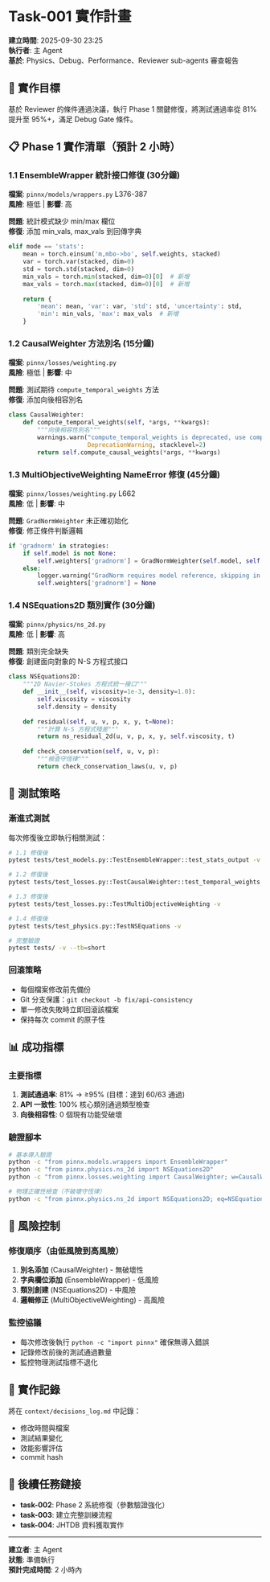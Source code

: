 # Task-001 實作計畫

**建立時間**: 2025-09-30 23:25  
**執行者**: 主 Agent  
**基於**: Physics、Debug、Performance、Reviewer sub-agents 審查報告

## 🎯 實作目標
基於 Reviewer 的條件通過決議，執行 Phase 1 關鍵修復，將測試通過率從 81% 提升至 95%+，滿足 Debug Gate 條件。

## 📋 Phase 1 實作清單（預計 2 小時）

### 1.1 EnsembleWrapper 統計接口修復 (30分鐘)
**檔案**: `pinnx/models/wrappers.py` L376-387  
**風險**: 極低 | **影響**: 高

**問題**: 統計模式缺少 min/max 欄位  
**修復**: 添加 min_vals, max_vals 到回傳字典

```python
elif mode == 'stats':
    mean = torch.einsum('m,mbo->bo', self.weights, stacked)
    var = torch.var(stacked, dim=0)
    std = torch.std(stacked, dim=0)
    min_vals = torch.min(stacked, dim=0)[0]  # 新增
    max_vals = torch.max(stacked, dim=0)[0]  # 新增
    
    return {
        'mean': mean, 'var': var, 'std': std, 'uncertainty': std,
        'min': min_vals, 'max': max_vals  # 新增
    }
```

### 1.2 CausalWeighter 方法別名 (15分鐘)
**檔案**: `pinnx/losses/weighting.py`  
**風險**: 極低 | **影響**: 中

**問題**: 測試期待 `compute_temporal_weights` 方法  
**修復**: 添加向後相容別名

```python
class CausalWeighter:
    def compute_temporal_weights(self, *args, **kwargs):
        """向後相容性別名"""
        warnings.warn("compute_temporal_weights is deprecated, use compute_causal_weights", 
                      DeprecationWarning, stacklevel=2)
        return self.compute_causal_weights(*args, **kwargs)
```

### 1.3 MultiObjectiveWeighting NameError 修復 (45分鐘)
**檔案**: `pinnx/losses/weighting.py` L662  
**風險**: 低 | **影響**: 中

**問題**: `GradNormWeighter` 未正確初始化  
**修復**: 修正條件判斷邏輯

```python
if 'gradnorm' in strategies:
    if self.model is not None:
        self.weighters['gradnorm'] = GradNormWeighter(self.model, self.loss_names)
    else:
        logger.warning("GradNorm requires model reference, skipping in test mode")
        self.weighters['gradnorm'] = None
```

### 1.4 NSEquations2D 類別實作 (30分鐘)
**檔案**: `pinnx/physics/ns_2d.py`  
**風險**: 低 | **影響**: 高

**問題**: 類別完全缺失  
**修復**: 創建面向對象的 N-S 方程式接口

```python
class NSEquations2D:
    """2D Navier-Stokes 方程式統一接口"""
    def __init__(self, viscosity=1e-3, density=1.0):
        self.viscosity = viscosity
        self.density = density
    
    def residual(self, u, v, p, x, y, t=None):
        """計算 N-S 方程式殘差"""
        return ns_residual_2d(u, v, p, x, y, self.viscosity, t)
    
    def check_conservation(self, u, v, p):
        """檢查守恆律"""
        return check_conservation_laws(u, v, p)
```

## 🧪 測試策略

### 漸進式測試
每次修復後立即執行相關測試：

```bash
# 1.1 修復後
pytest tests/test_models.py::TestEnsembleWrapper::test_stats_output -v

# 1.2 修復後  
pytest tests/test_losses.py::TestCausalWeighter::test_temporal_weights -v

# 1.3 修復後
pytest tests/test_losses.py::TestMultiObjectiveWeighting -v

# 1.4 修復後
pytest tests/test_physics.py::TestNSEquations -v

# 完整驗證
pytest tests/ -v --tb=short
```

### 回滾策略
- 每個檔案修改前先備份
- Git 分支保護：`git checkout -b fix/api-consistency`
- 單一修改失敗時立即回滾該檔案
- 保持每次 commit 的原子性

## 📊 成功指標

### 主要指標
1. **測試通過率**: 81% → ≥95% (目標：達到 60/63 通過)
2. **API 一致性**: 100% 核心類別通過類型檢查
3. **向後相容性**: 0 個現有功能受破壞

### 驗證腳本
```bash
# 基本導入驗證
python -c "from pinnx.models.wrappers import EnsembleWrapper"
python -c "from pinnx.physics.ns_2d import NSEquations2D"
python -c "from pinnx.losses.weighting import CausalWeighter; w=CausalWeighter(); hasattr(w, 'compute_temporal_weights')"

# 物理正確性檢查（不破壞守恆律）
python -c "from pinnx.physics.ns_2d import NSEquations2D; eq=NSEquations2D(); eq.check_conservation"
```

## 🚧 風險控制

### 修復順序（由低風險到高風險）
1. **別名添加** (CausalWeighter) - 無破壞性
2. **字典欄位添加** (EnsembleWrapper) - 低風險
3. **類別創建** (NSEquations2D) - 中風險  
4. **邏輯修正** (MultiObjectiveWeighting) - 高風險

### 監控協議
- 每次修改後執行 `python -c "import pinnx"` 確保無導入錯誤
- 記錄修改前後的測試通過數量
- 監控物理測試指標不退化

## 📝 實作記錄

將在 `context/decisions_log.md` 中記錄：
- 修改時間與檔案
- 測試結果變化  
- 效能影響評估
- commit hash

## 🔄 後續任務鏈接
- **task-002**: Phase 2 系統修復（參數驗證強化）
- **task-003**: 建立完整訓練流程
- **task-004**: JHTDB 資料獲取實作

---

**建立者**: 主 Agent  
**狀態**: 準備執行  
**預計完成時間**: 2 小時內